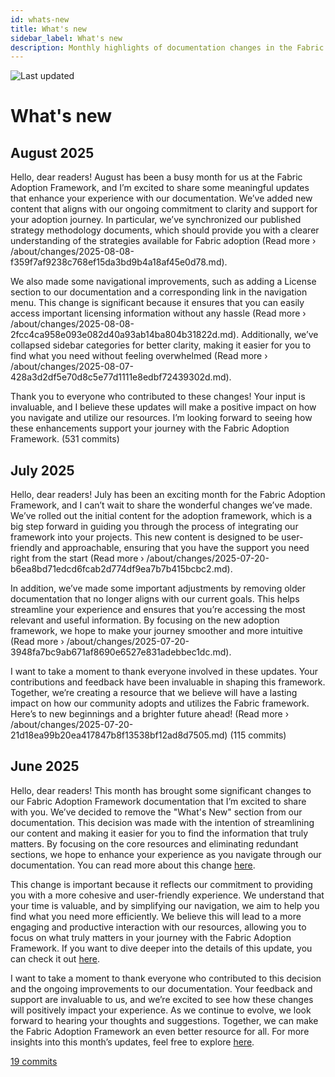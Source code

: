 ```yaml
---
id: whats-new
title: What's new
sidebar_label: What's new
description: Monthly highlights of documentation changes in the Fabric Adoption Framework.
---
```


![Last updated](https://img.shields.io/badge/last%20updated-"2025--08--08-brightgreen)

# What's new

## August 2025

Hello, dear readers! August has been a busy month for us at the Fabric Adoption Framework, and I’m excited to share some meaningful updates that enhance your experience with our documentation. We’ve added new content that aligns with our ongoing commitment to clarity and support for your adoption journey. In particular, we’ve synchronized our published strategy methodology documents, which should provide you with a clearer understanding of the strategies available for Fabric adoption (Read more › /about/changes/2025-08-08-f359f7af9238c768ef15da3bd9b4a18af45e0d78.md).

We also made some navigational improvements, such as adding a License section to our documentation and a corresponding link in the navigation menu. This change is significant because it ensures that you can easily access important licensing information without any hassle (Read more › /about/changes/2025-08-08-2fcc4ca958e093e082d40a93ab14ba804b31822d.md). Additionally, we’ve collapsed sidebar categories for better clarity, making it easier for you to find what you need without feeling overwhelmed (Read more › /about/changes/2025-08-07-428a3d2df5e70d8c5e77d1111e8edbf72439302d.md).

Thank you to everyone who contributed to these changes! Your input is invaluable, and I believe these updates will make a positive impact on how you navigate and utilize our resources. I’m looking forward to seeing how these enhancements support your journey with the Fabric Adoption Framework. (531 commits)

## July 2025

Hello, dear readers! July has been an exciting month for the Fabric Adoption Framework, and I can’t wait to share the wonderful changes we’ve made. We’ve rolled out the initial content for the adoption framework, which is a big step forward in guiding you through the process of integrating our framework into your projects. This new content is designed to be user-friendly and approachable, ensuring that you have the support you need right from the start (Read more › /about/changes/2025-07-20-b6ea8bd71edcd6fcab2d774df9ea7b7b415bcbc2.md).

In addition, we’ve made some important adjustments by removing older documentation that no longer aligns with our current goals. This helps streamline your experience and ensures that you’re accessing the most relevant and useful information. By focusing on the new adoption framework, we hope to make your journey smoother and more intuitive (Read more › /about/changes/2025-07-20-3948fa7bc9ab671af8690e6527e831adebbec1dc.md).

I want to take a moment to thank everyone involved in these updates. Your contributions and feedback have been invaluable in shaping this framework. Together, we’re creating a resource that we believe will have a lasting impact on how our community adopts and utilizes the Fabric framework. Here’s to new beginnings and a brighter future ahead! (Read more › /about/changes/2025-07-20-21d18ea99b20ea417847b8f13538bf12ad8d7505.md) (115 commits)

## June 2025

Hello, dear readers! This month has brought some significant changes to our Fabric Adoption Framework documentation that I’m excited to share with you. We’ve decided to remove the "What's New" section from our documentation. This decision was made with the intention of streamlining our content and making it easier for you to find the information that truly matters. By focusing on the core resources and eliminating redundant sections, we hope to enhance your experience as you navigate through our documentation. You can read more about this change [here](https://fabricadoptionframework.com/about/changes/2025-06-03-5a7d4f72ccbbd73c700b77c1b485216d1e29c0ea.md).

This change is important because it reflects our commitment to providing you with a more cohesive and user-friendly experience. We understand that your time is valuable, and by simplifying our navigation, we aim to help you find what you need more efficiently. We believe this will lead to a more engaging and productive interaction with our resources, allowing you to focus on what truly matters in your journey with the Fabric Adoption Framework. If you want to dive deeper into the details of this update, you can check it out [here](https://fabricadoptionframework.com/about/changes/2025-06-03-3a35144aa92198574f983f6a3054dd2b5db3ab9c.md).

I want to take a moment to thank everyone who contributed to this decision and the ongoing improvements to our documentation. Your feedback and support are invaluable to us, and we’re excited to see how these changes will positively impact your experience. As we continue to evolve, we look forward to hearing your thoughts and suggestions. Together, we can make the Fabric Adoption Framework an even better resource for all. For more insights into this month’s updates, feel free to explore [here](https://fabricadoptionframework.com/about/changes/2025-06-03-7c6550e937678bffe3597b09ea2138ab7df9c60d.md). 

[19 commits](https://github.com/TheTrustedAdvisor/FabricAdoptionFramework/commits/main?since=2025-06-01&until=2025-06-30)

